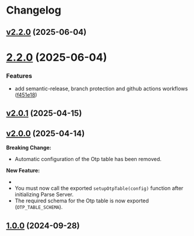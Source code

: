 # Changelog

## [v2.2.0](https://github.com/0xtiby/parse-server-otp-auth-adapter/releases/tag/v2.2.0) (2025-06-04)

# [2.2.0](https://github.com/0xtiby/parse-server-otp-auth-adapter/compare/v2.1.0...v2.2.0) (2025-06-04)


### Features

* add semantic-release, branch protection and github actions workflows ([f451e18](https://github.com/0xtiby/parse-server-otp-auth-adapter/commit/f451e1823ce29090762a59a0aca078a23adcbd59))





## [v2.0.1](https://github.com/0xtiby/parse-server-otp-auth-adapter/releases/tag/v2.0.1) (2025-04-15)



## [v2.0.0](https://github.com/0xtiby/parse-server-otp-auth-adapter/releases/tag/v2.0.0) (2025-04-14)

**Breaking Change:**

- Automatic configuration of the Otp table has been removed.

**New Feature:**

- 
- You must now call the exported `setupOtpTable(config)` function after initializing Parse Server.
- The required schema for the Otp table is now exported (`OTP_TABLE_SCHEMA`).

## [1.0.0](https://github.com/0xtiby/parse-server-otp-auth-adapter/releases/tag/1.0.0) (2024-09-28)



